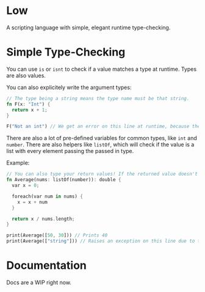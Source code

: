 # Low

A scripting language with simple, elegant runtime type-checking.

# Simple Type-Checking

You can use `is` or `isnt` to check if a value matches a type at runtime.
Types are also values.

You can also explicitely write the argument types:

```rs
// The type being a string means the type name must be that string.
fn F(x: "Int") {
  return x + 1;
}

F("Not an int") // We get an error on this line at runtime, because the type-check of Argument #1 failed.
```

There are also a lot of pre-defined variables for common types, like `int` and `number`. There are also helpers like `listOf`, which will check if the value is a list with every element passing the passed in type.

Example:

```rs
// You can also type your return values! If the returned value doesn't match, the crash happens at the function definition!
fn Average(nums: listOf(number)): double {
  var x = 0;

  foreach(var num in nums) {
    x = x + num
  }

  return x / nums.length;
}

print(Average([50, 30])) // Prints 40
print(Average(["string"])) // Raises an exception on this line due to type-check failing
```

# Documentation

Docs are a WIP right now.
